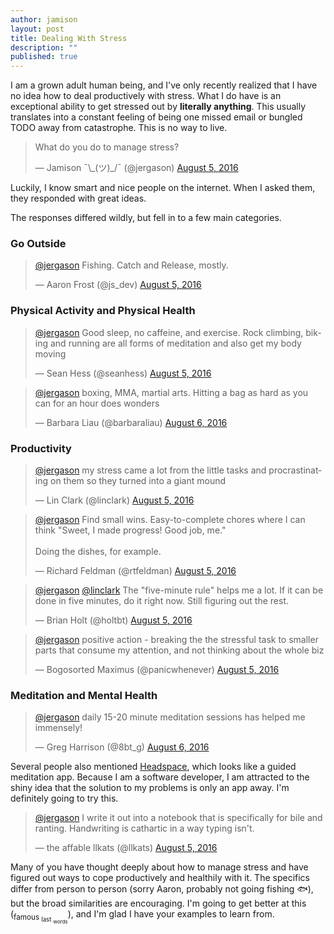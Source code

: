```yaml
---
author: jamison
layout: post
title: Dealing With Stress
description: ""
published: true
---
```


I am a grown adult human being, and I've only recently realized that I have no
idea how to deal productively with stress. What I do have is an exceptional
ability to get stressed out by **literally anything**. This usually translates
into a constant feeling of being one missed email or bungled TODO away from
catastrophe. This is no way to live.

<blockquote class="twitter-tweet" data-lang="en"><p lang="en" dir="ltr">What do you do to manage stress?</p>&mdash; Jamison ¯\_(ツ)_/¯ (@jergason) <a href="https://twitter.com/jergason/status/761645340839677952">August 5, 2016</a></blockquote>
<script async src="//platform.twitter.com/widgets.js" charset="utf-8"></script>

Luckily, I know smart and nice people on the internet. When I asked them, they
responded with great ideas.



The responses differed wildly, but fell in to a few main categories.

### Go Outside

<blockquote class="twitter-tweet" data-lang="en"><p lang="en" dir="ltr"><a href="https://twitter.com/jergason">@jergason</a> Fishing. Catch and Release, mostly.</p>&mdash; Aaron Frost (@js_dev) <a href="https://twitter.com/js_dev/status/761648830811078656">August 5, 2016</a></blockquote>


### Physical Activity and Physical Health

<blockquote class="twitter-tweet" data-lang="en"><p lang="en" dir="ltr"><a href="https://twitter.com/jergason">@jergason</a> Good sleep, no caffeine, and exercise. Rock climbing, biking and running are all forms of meditation and also get my body moving</p>&mdash; Sean Hess (@seanhess) <a href="https://twitter.com/seanhess/status/761660956728397824">August 5, 2016</a></blockquote>
<blockquote class="twitter-tweet" data-lang="en"><p lang="en" dir="ltr"><a href="https://twitter.com/jergason">@jergason</a> boxing, MMA, martial arts. Hitting a bag as hard as you can for an hour does wonders</p>&mdash; Barbara Liau (@barbaraliau) <a href="https://twitter.com/barbaraliau/status/761764761574924288">August 6, 2016</a></blockquote>

### Productivity

<blockquote class="twitter-tweet" data-lang="en"><p lang="en" dir="ltr"><a href="https://twitter.com/jergason">@jergason</a> my stress came a lot from the little tasks and procrastinating on them so they turned into a giant mound</p>&mdash; Lin Clark (@linclark) <a href="https://twitter.com/linclark/status/761645756679761920">August 5, 2016</a></blockquote>
<blockquote class="twitter-tweet" data-lang="en"><p lang="en" dir="ltr"><a href="https://twitter.com/jergason">@jergason</a> Find small wins. Easy-to-complete chores where I can think &quot;Sweet, I made progress! Good job, me.&quot;<br><br>Doing the dishes, for example.</p>&mdash; Richard Feldman (@rtfeldman) <a href="https://twitter.com/rtfeldman/status/761649459625271296">August 5, 2016</a></blockquote>
<blockquote class="twitter-tweet" data-lang="en"><p lang="en" dir="ltr"><a href="https://twitter.com/jergason">@jergason</a> <a href="https://twitter.com/linclark">@linclark</a> The &quot;five-minute rule&quot; helps me a lot. If it can be done in five minutes, do it right now. Still figuring out the rest.</p>&mdash; Brian Holt (@holtbt) <a href="https://twitter.com/holtbt/status/761662479260712961">August 5, 2016</a></blockquote>
<blockquote class="twitter-tweet" data-lang="en"><p lang="en" dir="ltr"><a href="https://twitter.com/jergason">@jergason</a> positive action - breaking the the stressful task to smaller parts that consume my attention, and not thinking about the whole biz</p>&mdash; Bogosorted Maximus (@panicwhenever) <a href="https://twitter.com/panicwhenever/status/761646890324635649">August 5, 2016</a></blockquote>


### Meditation and Mental Health

<blockquote class="twitter-tweet" data-lang="en"><p lang="en" dir="ltr"><a href="https://twitter.com/jergason">@jergason</a> daily 15-20 minute meditation sessions has helped me immensely!</p>&mdash; Greg Harrison (@8bt_g) <a href="https://twitter.com/8bt_g/status/761742744050171904">August 6, 2016</a></blockquote>

Several people also mentioned [Headspace](https://www.headspace.com/), which
looks like a guided meditation app. Because I am a software developer, I am
attracted to the shiny idea that the solution to my problems is only an app away.
I'm definitely going to try this.


<blockquote class="twitter-tweet" data-lang="en"><p lang="en" dir="ltr"><a href="https://twitter.com/jergason">@jergason</a> I write it out into a notebook that is specifically for bile and ranting. Handwriting is cathartic in a way typing isn&#39;t.</p>&mdash; the affable llkats (@llkats) <a href="https://twitter.com/llkats/status/761646157890134016">August 5, 2016</a></blockquote>


Many of you have thought deeply about how to manage stress and have figured out
ways to cope productively and healthily with it. The specifics differ from person
to person (sorry Aaron, probably not going fishing 🐟), but the
broad similarities are encouraging. I'm going to get better at this (<sub>famous <sub>last <sub>words</sub></sub></sub>), and I'm
glad I have your examples to learn from.

